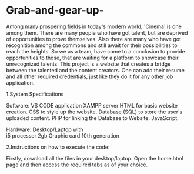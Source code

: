 # Grab-and-gear-up-
Among many prospering fields in today's modern world, 'Cinema' is one among them. There are many people who have got talent, but are deprived of opportunities to prove themselves. Also there are many who have got recognition among the commons and still await for their possibilities to reach the heights. So we as a team, have come to a conclusion to provide opportunities to those, that are waiting for a platform to showcase their unrecognized talents. This project is a website that creates a bridge between the talented and the content creators. One can add their resume and all other required credentials, just like they do it for any other job application.

1.System Specifications 

Software: 
VS CODE application 
XAMPP server 
HTML for basic website creation. 
CSS to style up the website. 
Database (SQL) to store the user's uploaded content. 
PHP for linking the Database to Website. 
JavaScript. 

Hardware: 
Desktop/Laptop with  
i5 processor 
2gb Graphic card 
10th generation 

2.Instructions on how to execute the code:

Firstly, download all the files in your desktop/laptop.
Open the home.html page and then access the required tabs as of your choice.

